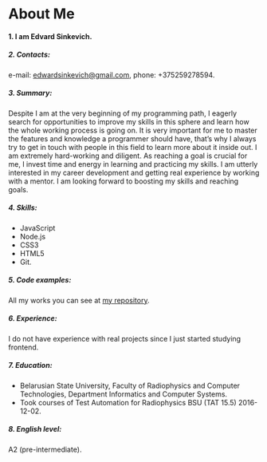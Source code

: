 # About Me
#### 1. I am Edvard Sinkevich. ####
##### 2. Contacts:
e-mail: edwardsinkevich@gmail.com, phone: +375259278594.
##### 3. Summary:
Despite I am at the very beginning of my programming path, I eagerly search for opportunities to improve my skills in this sphere and learn how the whole working process is going on. It is very important for me to master the features and knowledge a programmer should have, that’s why I always try to get in touch with people in this field to learn more about it inside out. I am extremely hard-working and diligent. As reaching a goal is crucial for me, I invest time and energy in learning and practicing my skills. I am utterly interested in my career development and getting real experience by working with a mentor. I am looking forward to boosting my skills and reaching goals.
##### 4. Skills: 
- JavaScript
- Node.js
- CSS3
- HTML5
- Git.
##### 5. Code examples: 
All my works you can see at [my repository](https://github.com/EdwardSinkevich "My repository").
##### 6. Experience: 
I do not have experience with real projects since I just started studying frontend.
##### 7. Education:
- Belarusian State University, Faculty of Radiophysics and Computer Technologies, Department Informatics and Computer Systems.
- Took courses of Test Automation for Radiophysics BSU (TAT 15.5) 2016-12-02.
##### 8. English level: 
А2 (pre-intermediate).